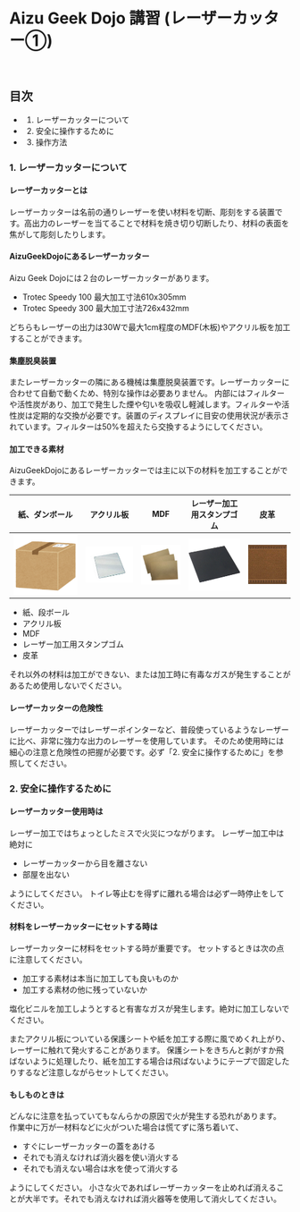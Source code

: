 
# Aizu Geek Dojo 講習 (レーザーカッター①)
 
## 目次

- 1.	レーザーカッターについて
- 2.	安全に操作するために
- 3.	操作方法
 
### 1. レーザーカッターについて

#### レーザーカッターとは
レーザーカッターは名前の通りレーザーを使い材料を切断、彫刻をする装置です。高出力のレーザーを当てることで材料を焼き切り切断したり、材料の表面を焦がして彫刻したりします。

#### AizuGeekDojoにあるレーザーカッター
Aizu Geek Dojoには２台のレーザーカッターがあります。
- Trotec Speedy 100
    最大加工寸法610x305mm
- Trotec Speedy 300
    最大加工寸法726x432mm

どちらもレーザーの出力は30Wで最大1cm程度のMDF(木板)やアクリル板を加工することができます。

#### 集塵脱臭装置
またレーザーカッターの隣にある機械は集塵脱臭装置です。レーザーカッターに合わせて自動で動くため、特別な操作は必要ありません。
内部にはフィルターや活性炭があり、加工で発生した煙や匂いを吸収し軽減します。フィルターや活性炭は定期的な交換が必要です。装置のディスプレイに目安の使用状況が表示されています。フィルターは50%を超えたら交換するようにしてください。

#### 加工できる素材
AizuGeekDojoにあるレーザーカッターでは主に以下の材料を加工することができます。

| 紙、ダンボール | アクリル板 | MDF | レーザー加工用スタンプゴム | 皮革 |
| :---------: | :-------:| :-----: | :--------------: | :-----: |
|![cardboard](./image/cardboard.png)|![acril](./image/acrylic.jpg)|![MDF](./image/mdf.jpg)|![gum](./image/gum.jpg)|![leather](./image/leather.jpg)|

- 紙、段ボール
- アクリル板
- MDF
- レーザー加工用スタンプゴム
- 皮革

それ以外の材料は加工ができない、または加工時に有毒なガスが発生することがあるため使用しないでください。

#### レーザーカッターの危険性
レーザーカッターではレーザーポインターなど、普段使っているようなレーザーに比べ、非常に強力な出力のレーザーを使用しています。
そのため使用時には細心の注意と危険性の把握が必要です。必ず「2. 安全に操作するために」を参照してください。
 
### 2. 安全に操作するために

#### レーザーカッター使用時は
レーザー加工ではちょっとしたミスで火災につながります。
レーザー加工中は絶対に
- レーザーカッターから目を離さない
- 部屋を出ない

ようにしてください。
トイレ等止むを得ずに離れる場合は必ず一時停止をしてください。


#### 材料をレーザーカッターにセットする時は
レーザーカッターに材料をセットする時が重要です。
セットするときは次の点に注意してください。
- 加工する素材は本当に加工しても良いものか
- 加工する素材の他に残っていないか

塩化ビニルを加工しようとすると有害なガスが発生します。絶対に加工しないでください。

またアクリル板についている保護シートや紙を加工する際に風でめくれ上がり、レーザーに触れて発火することがあります。
保護シートをきちんと剥がすか飛ばないように処理したり、紙を加工する場合は飛ばないようにテープで固定したりするなど注意しながらセットしてください。


#### もしものときは
どんなに注意を払っていてもなんらかの原因で火が発生する恐れがあります。
作業中に万が一材料などに火がついた場合は慌てずに落ち着いて、
- すぐにレーザーカッターの蓋をあける
- それでも消えなければ消火器を使い消火する
- それでも消えない場合は水を使って消火する

ようにしてください。
小さな火であればレーザーカッターを止めれば消えることが大半です。それでも消えなければ消火器等を使用して消火してください。